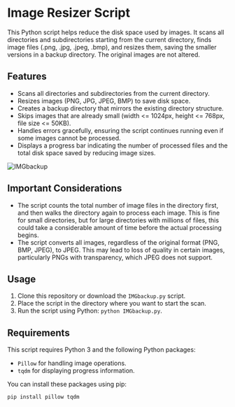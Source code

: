 # Image Resizer Script

This Python script helps reduce the disk space used by images. It scans all directories and subdirectories starting from the current directory, finds image files (.png, .jpg, .jpeg, .bmp), and resizes them, saving the smaller versions in a backup directory. The original images are not altered.

## Features

- Scans all directories and subdirectories from the current directory.
- Resizes images (PNG, JPG, JPEG, BMP) to save disk space. 
- Creates a backup directory that mirrors the existing directory structure.
- Skips images that are already small (width <= 1024px, height <= 768px, file size <= 50KB).
- Handles errors gracefully, ensuring the script continues running even if some images cannot be processed.
- Displays a progress bar indicating the number of processed files and the total disk space saved by reducing image sizes.

![IMGbackup](https://github.com/Rannek/image-backup/assets/13249976/614dc1b3-7e94-43ee-a5a5-cf4c8229a128)

## Important Considerations

- The script counts the total number of image files in the directory first, and then walks the directory again to process each image. This is fine for small directories, but for large directories with millions of files, this could take a considerable amount of time before the actual processing begins.
- The script converts all images, regardless of the original format (PNG, BMP, JPEG), to JPEG. This may lead to loss of quality in certain images, particularly PNGs with transparency, which JPEG does not support.

## Usage

1. Clone this repository or download the `IMGbackup.py` script.
2. Place the script in the directory where you want to start the scan.
3. Run the script using Python: `python IMGbackup.py`.

## Requirements

This script requires Python 3 and the following Python packages:

- `Pillow` for handling image operations.
- `tqdm` for displaying progress information.

You can install these packages using pip:

```bash
pip install pillow tqdm
